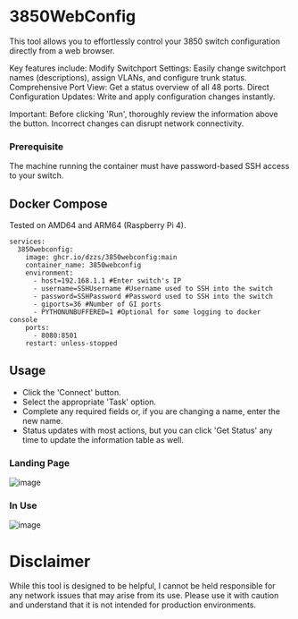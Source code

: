# 3850WebConfig

This tool allows you to effortlessly control your 3850 switch configuration directly from a web browser. 

Key features include:
Modify Switchport Settings: Easily change switchport names (descriptions), assign VLANs, and configure trunk status.
Comprehensive Port View: Get a status overview of all 48 ports.
Direct Configuration Updates: Write and apply configuration changes instantly.

Important:
Before clicking 'Run', thoroughly review the information above the button. Incorrect changes can disrupt network connectivity.

### Prerequisite
The machine running the container must have password-based SSH access to your switch.

## Docker Compose
Tested on AMD64 and ARM64 (Raspberry Pi 4).
```
services:
  3850webconfig:
    image: ghcr.io/dzzs/3850webconfig:main
    container_name: 3850webconfig
    environment:
      - host=192.168.1.1 #Enter switch's IP
      - username=SSHUsername #Username used to SSH into the switch
      - password=SSHPassword #Password used to SSH into the switch
      - giports=36 #Number of GI ports
      - PYTHONUNBUFFERED=1 #Optional for some logging to docker console
    ports:
      - 8080:8501  
    restart: unless-stopped
```

## Usage
- Click the 'Connect' button.
- Select the appropriate 'Task' option.
- Complete any required fields or, if you are changing a name, enter the new name.
- Status updates with most actions, but you can click 'Get Status' any time to update the information table as well.

### Landing Page
![image](https://github.com/Dzzs/3850WebConfig/assets/11656216/64253cb2-8261-4a43-90f7-4edb74726553)

### In Use
![image](https://github.com/Dzzs/3850WebConfig/assets/11656216/905c3f99-515e-4572-9c50-696cbb55b538)

# Disclaimer
While this tool is designed to be helpful, I cannot be held responsible for any network issues that may arise from its use. Please use it with caution and understand that it is not intended for production environments.
